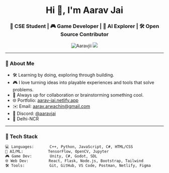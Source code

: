 <h1 align="center">Hi 👋, I'm Aarav Jai</h1>
<h3 align="center">🧠 CSE Student | 🎮 Game Developer | 🤖 AI Explorer | 🛠 Open Source Contributor</h3>

<p align="center">
  <img src="https://komarev.com/ghpvc/?username=Aaravjii&label=Profile%20views&color=0e75b6&style=flat" alt="Aaravjii" />
  <img src="https://img.shields.io/github/followers/Aaravjii?label=Followers&style=social" />
</p>

---

### 🌱 About Me

- 🛠 Learning by doing, exploring through building.
- 🎮 I love turning ideas into playable experiences and tools that solve problems.
- 💬 Always up for collaboration or brainstorming something cool.
- 🌐 Portfolio: [aarav-jai.netlify.app](https://aarav-jai.netlify.app)
- ✉️ Email: aarav.arwachin@gmail.com
- 💬 Discord: [@aaravjai](https://discord.com/users/838709087633276938)
- 📍 Delhi-NCR

---

### 🧰 Tech Stack

```txt
💻 Languages:       C++, Python, JavaScript, C#, HTML/CSS  
🧠 AI/ML:           TensorFlow, OpenCV, Jupyter  
🎮 Game Dev:        Unity, C#, Godot, SDL  
🌐 Web Dev:         React, Flask, Node.js, Bootstrap, Tailwind  
🛠 Tools:           Git, GitHub, VS Code, Postman, Netlify, Figma  
